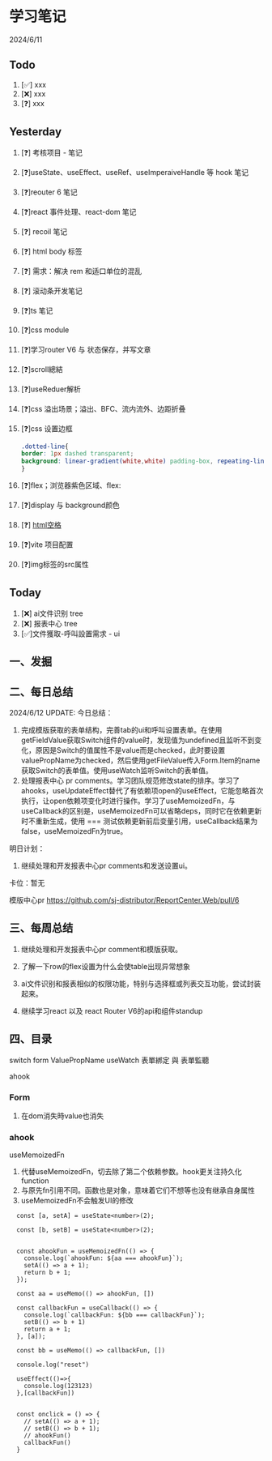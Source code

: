 # 学习笔记

2024/6/11

## Todo

1. [✅] xxx
2. [❌] xxx
3. [❓] xxx

## Yesterday

1. [❓] 考核项目 - 笔记

2. [❓]useState、useEffect、useRef、useImperaiveHandle 等 hook 笔记

3. [❓]reouter 6 笔记

4. [❓]react 事件处理、react-dom 笔记

5. [❓] recoil 笔记

6. [❓] html body 标签

7. [❓] 需求：解决 rem 和适口单位的混乱

8. [❓] 滚动条开发笔记

9. [❓]ts 笔记

10. [❓]css module

11. [❓]学习router V6 与 状态保存，并写文章

12. [❓]scroll總結

13. [❓]useReduer解析

14. [❓]css 溢出场景；溢出、BFC、流内流外、边距折叠

15. [❓]css 设置边框

    ~~~css
    .dotted-line{    
    border: 1px dashed transparent;    
    background: linear-gradient(white,white) padding-box, repeating-linear-gradient(-45deg,#ccc 0, #ccc .25em,white 0,white .75em);
    }
    
    ~~~

16. [❓]flex；浏览器紫色区域、flex:

17. [❓]display 与 background颜色

18. [❓] [html空格](https://blog.csdn.net/wuzhiyue2/article/details/117990898)

19. [❓]vite 项目配置

20. [❓]img标签的src属性

## Today

1. [❌] ai文件识别 tree
2. [❌] 报表中心 tree
3. [✅]文件獲取-呼叫設置需求 - ui



## 一、发掘



## 二、每日总结

2024/6/12 UPDATE:
今日总结：

1. 完成模版获取的表单结构，完善tab的ui和呼叫设置表单。在使用getFieldValue获取Switch组件的value时，发现值为undefined且监听不到变化，原因是Switch的值属性不是value而是checked，此时要设置valuePropName为checked，然后使用getFileValue传入Form.Item的name获取Switch的表单值。使用useWatch监听Switch的表单值。
1. 处理报表中心 pr comments。学习团队规范修改state的排序。学习了ahooks，useUpdateEffect替代了有依赖项open的useEffect，它能忽略首次执行，让open依赖项变化时进行操作。学习了useMemoizedFn，与useCallback的区别是，useMemoizedFn可以省略deps，同时它在依赖更新时不重新生成，使用 === 测试依赖更新前后变量引用，useCallback结果为false，useMemoizedFn为true。




明日计划：

1. 继续处理和开发报表中心pr comments和发送设置ui。



卡位：暂无

模版中心pr  https://github.com/sj-distributor/ReportCenter.Web/pull/6

## 三、每周总结

1. 继续处理和开发报表中心pr comment和模版获取。

2. 了解一下row的flex设置为什么会使table出现异常想象

3. ai文件识别和报表相似的权限功能，特别与选择框或列表交互功能，尝试封装起来。

4. 继续学习react 以及 react Router V6的api和组件standup

   



## 四、目录

switch form ValuePropName useWatch 表單綁定 與 表單監聽

ahook

### Form

1. 在dom消失時value也消失

### ahook

useMemoizedFn

1. 代替useMemoizedFn，切去除了第二个依赖参数。hook更关注持久化function
2. 与原先fn引用不同。函数也是对象，意味着它们不想等也没有继承自身属性
3. useMemoizedFn不会触发UI的修改

~~~tsx
  const [a, setA] = useState<number>(2);

  const [b, setB] = useState<number>(2);


  const ahookFun = useMemoizedFn(() => {
    console.log(`ahookFun: ${aa === ahookFun}`);
    setA(() => a + 1);
    return b + 1;
  });

  const aa = useMemo(() => ahookFun, [])

  const callbackFun = useCallback(() => {
    console.log(`callbackFun: ${bb === callbackFun}`);
    setB(() => b + 1)
    return a + 1;
  }, [a]);

  const bb = useMemo(() => callbackFun, [])

  console.log("reset")

  useEffect(()=>{
    console.log(123123)
  },[callbackFun])


  const onclick = () => {
    // setA(() => a + 1);
    // setB(() => b + 1);
    // ahookFun()
    callbackFun()
  }
~~~



